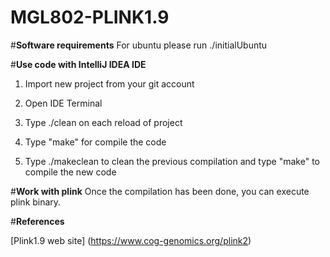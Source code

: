 # MGL802-PLINK1.9

#**Software requirements**
For ubuntu please run ./initialUbuntu

#**Use code with IntelliJ IDEA IDE**

1. Import new project from your git account

2. Open IDE Terminal

3. Type ./clean on each reload of project

4. Type "make" for compile the code

5. Type ./makeclean to clean the previous compilation and type "make" to compile the new code

#**Work with plink**
Once the compilation has been done, you can execute plink binary.

#**References**

[Plink1.9 web site] (https://www.cog-genomics.org/plink2)